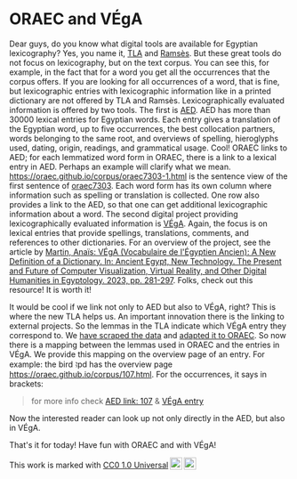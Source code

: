 # ORAEC and VÉgA

Dear guys, do you know what digital tools are available for Egyptian lexicography? Yes, you name it, [TLA](https://thesaurus-linguae-aegyptiae.de/) and [Ramsès](http://ramses.ulg.ac.be/). But these great tools do not focus on lexicography, but on the text corpus. You can see this, for example, in the fact that for a word you get all the occurrences that the corpus offers. If you are looking for all occurrences of a word, that is fine, but lexicographic entries with lexicographic information like in a printed dictionary are not offered by TLA and Ramsès. Lexicographically evaluated information is offered by two tools. The first is [AED](https://simondschweitzer.github.io/aed/). AED has more than 30000 lexical entries for Egyptian words. Each entry gives a translation of the Egyptian word, up to five occurrences, the best collocation partners, words belonging to the same root, and overviews of spelling, hieroglyphs used, dating, origin, readings, and grammatical usage. Cool! ORAEC links to AED; for each lemmatized word form in ORAEC, there is a link to a lexical entry in AED. Perhaps an example will clarify what we mean. <https://oraec.github.io/corpus/oraec7303-1.html> is the sentence view of the first sentence of [oraec7303](https://oraec.github.io/corpus/oraec7303.html). Each word form has its own column where information such as spelling or translation is collected. One row also provides a link to the AED, so that one can get additional lexicographic information about a word. The second digital project providing lexicographically evaluated information is [VÉgA](https://www.vega-vocabulaire-egyptien-ancien.fr/). Again, the focus is on lexical entries that provide spellings, translations, comments, and references to other dictionaries. For an overview of the project, see the article by [Martin, Anaïs: VÉgA (Vocabulaire de l'Égyptien Ancien): A New Definition of a Dictionary. In: Ancient Egypt, New Technology. The Present and Future of Computer Visualization, Virtual Reality, and Other Digital Humanities in Egyptology. 2023, pp. 281-297](https://doi.org/10.1163/9789004501294_013). Folks, check out this resource! It is worth it!

It would be cool if we link not only to AED but also to VÉgA, right? This is where the new TLA helps us. An important innovation there is the linking to external projects. So the lemmas in the TLA indicate which VÉgA entry they correspond to. We [have scraped the data](https://github.com/oraec/scraped_data/blob/main/new_tla/egyptian/mapping_tla_vega.tsv) and [adapted it to ORAEC](https://github.com/oraec/corpus_raw_data/blob/main/mapping_oraec_lemmata_vega.tsv). So now there is a mapping between the lemmas used in ORAEC and the entries in VÉgA. We provide this mapping on the overview page of an entry. For example: the bird ꜣpd has the overview page <https://oraec.github.io/corpus/107.html>. For the occurrences, it says in brackets:

> for more info check [AED link: 107](https://simondschweitzer.github.io/aed/107.html) & [VÉgA entry](https://app.vega-lexique.fr/?entries=w184)

Now the interested reader can look up not only directly in the AED, but also in VÉgA.

That's it for today! Have fun with ORAEC and with VÉgA!

<p xmlns:cc="http://creativecommons.org/ns#" >This work is marked with <a href="http://creativecommons.org/publicdomain/zero/1.0?ref=chooser-v1" target="_blank" rel="license noopener noreferrer" style="display:inline-block;">CC0 1.0 Universal<img style="height:22px!important;margin-left:3px;vertical-align:text-bottom;" src="https://mirrors.creativecommons.org/presskit/icons/cc.svg?ref=chooser-v1"><img style="height:22px!important;margin-left:3px;vertical-align:text-bottom;" src="https://mirrors.creativecommons.org/presskit/icons/zero.svg?ref=chooser-v1"></a></p>
